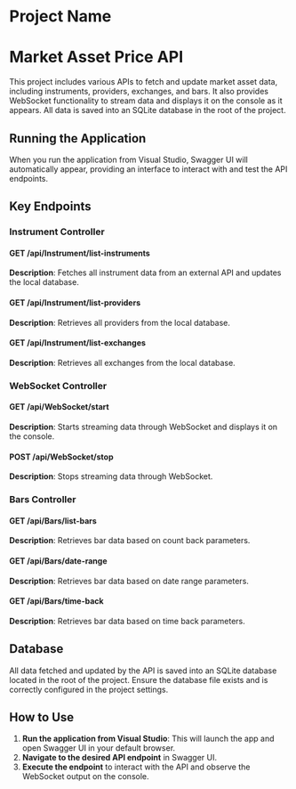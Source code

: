 # Project Name
# Market Asset Price API

This project includes various APIs to fetch and update market asset data, including instruments, providers, exchanges, and bars. It also provides WebSocket functionality to stream data and displays it on the console as it appears. All data is saved into an SQLite database in the root of the project.

## Running the Application

When you run the application from Visual Studio, Swagger UI will automatically appear, providing an interface to interact with and test the API endpoints.

## Key Endpoints

### Instrument Controller

#### GET /api/Instrument/list-instruments

**Description**: Fetches all instrument data from an external API and updates the local database.

#### GET /api/Instrument/list-providers

**Description**: Retrieves all providers from the local database.

#### GET /api/Instrument/list-exchanges

**Description**: Retrieves all exchanges from the local database.

### WebSocket Controller

#### GET /api/WebSocket/start

**Description**: Starts streaming data through WebSocket and displays it on the console.

#### POST /api/WebSocket/stop

**Description**: Stops streaming data through WebSocket.

### Bars Controller

#### GET /api/Bars/list-bars

**Description**: Retrieves bar data based on count back parameters.

#### GET /api/Bars/date-range

**Description**: Retrieves bar data based on date range parameters.

#### GET /api/Bars/time-back

**Description**: Retrieves bar data based on time back parameters.

## Database

All data fetched and updated by the API is saved into an SQLite database located in the root of the project. Ensure the database file exists and is correctly configured in the project settings.

## How to Use

1. **Run the application from Visual Studio**: This will launch the app and open Swagger UI in your default browser.
2. **Navigate to the desired API endpoint** in Swagger UI.
3. **Execute the endpoint** to interact with the API and observe the WebSocket output on the console.